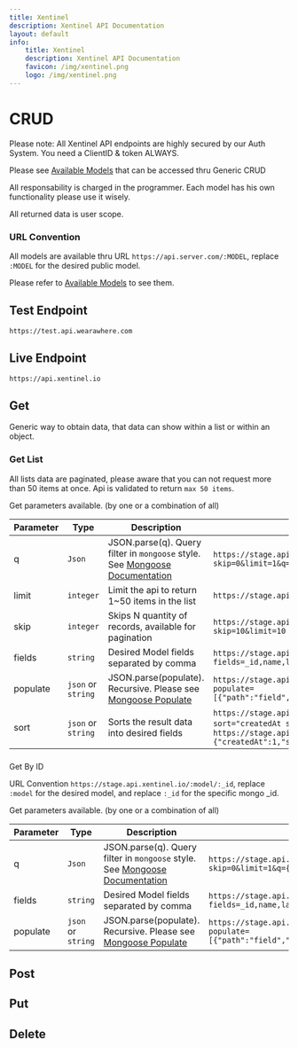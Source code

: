 ```yaml
---
title: Xentinel
description: Xentinel API Documentation
layout: default
info:
    title: Xentinel
    description: Xentinel API Documentation
    favicon: /img/xentinel.png
    logo: /img/xentinel.png
---
```



# CRUD

Please note: All Xentinel API endpoints are highly secured by our Auth System. You need a ClientID & token ALWAYS.

Please see [Available Models](/xentinel/models) that can be accessed thru Generic CRUD

All responsability is charged in the programmer. Each model has his own functionality please use it wisely.

All returned data is user scope.

### URL Convention

All models are available thru URL `https://api.server.com/:MODEL`, replace `:MODEL` for the desired public model. 

Please refer to [Available Models](/xentinel/models) to see them.

## Test Endpoint
`https://test.api.wearawhere.com`

## Live Endpoint
`https://api.xentinel.io`


## Get

Generic way to obtain data, that data can show within a list or within an object.

### Get List

All lists data are paginated, please aware that you can not request more than 50 items at once. Api is validated to return `max 50 items`.


Get parameters available. (by one or a combination of all)

| Parameter | Type | Description | Example |
|---|---|---|---|
|q|`Json`|JSON.parse(q). Query filter in `mongoose` style. See [Mongoose Documentation](http://mongoosejs.com/docs/4.x/docs/queries.html) | `https://stage.api.xentinel.io/:model/?skip=0&limit=1&q={"_id":"exampleMongoID"}` |
|limit|`integer`|Limit the api to return 1~50 items in the list|`https://stage.api.xentinel.io/:model/limit=10`|
|skip|`integer`|Skips N quantity of records, available for pagination|`https://stage.api.xentinel.io/:model/?skip=10&limit=10`|
|fields|`string`|Desired Model fields separated by comma|`https://stage.api.xentinel.io/:model/?fields=_id,name,lastName`| 
|populate|`json` or `string`|JSON.parse(populate). Recursive. Please see [Mongoose Populate](http://mongoosejs.com/docs/populate.html)|`https://stage.api.xentinel.io/:model/?populate=[{"path":"field","model":"destinationModel"}]`|
|sort|`json` or `string`|Sorts the result data into desired fields|`https://stage.api.xentinel.io/:model/?sort="createdAt somethingElse"` or `https://stage.api.xentinel.io/:model/?sort={"createdAt":1,"somethingElse":1}`|


###
 Get By ID

URL Convention `https://stage.api.xentinel.io/:model/:_id`, replace `:model` for the desired model, and replace `:_id` for the specific mongo _id.

Get parameters available. (by one or a combination of all)

| Parameter | Type | Description | Example |
|---|---|---|---|
|q|`Json`|JSON.parse(q). Query filter in `mongoose` style. See [Mongoose Documentation](http://mongoosejs.com/docs/4.x/docs/queries.html) | `https://stage.api.xentinel.io/:model/:_id?skip=0&limit=1&q={"_id":"exampleMongoID"}` |
|fields|`string`|Desired Model fields separated by comma|`https://stage.api.xentinel.io/:model/:_id?fields=_id,name,lastName`| 
|populate|`json` or `string` |JSON.parse(populate). Recursive. Please see [Mongoose Populate](http://mongoosejs.com/docs/populate.html)|`https://stage.api.xentinel.io/:model/:_id?populate=[{"path":"field","model":"destinationModel"}]`|


## Post

## Put

## Delete